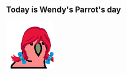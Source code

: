 <h2>Today is Wendy's Parrot's day</h2><img src="https://raw.githubusercontent.com/jmhobbs/cultofthepartyparrot.com/master/parrots/hd/wendyparrot.gif" />
